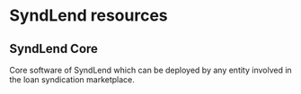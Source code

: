 # SyndLend resources

## SyndLend Core

Core software of SyndLend which can be deployed by any entity involved in the loan syndication marketplace. 



